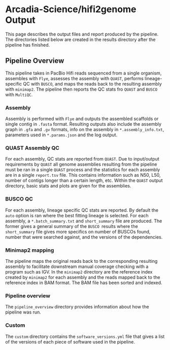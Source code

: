 # Arcadia-Science/hifi2genome Output
This page describes the output files and report produced by the pipeline. The directories listed below are created in the results directory after the pipeline has finished.

## Pipeline Overview
This pipeline takes in PacBio Hifi reads sequenced from a single organism, assembles with `Flye`, assesses the assembly with `QUAST`, performs lineage-specific QC with `BUSCO`, and maps the reads back to the resulting assembly with `minimap2`. The pipeline then reports the QC stats fro `QUAST` and `BUSCO` with `MultiQC`.

### Assembly
Assembly is performed with `Flye` and outputs the assembled scaffolds or single contig in `.fasta` format. Resulting outputs also include the assembly graph in `.gfa` and `.gv` formats, info on the assembly in `*.assembly_info.txt`, parameters used in `*.params.json` and the log output.

### QUAST Assembly QC
For each assembly, QC stats are reported from `QUAST`. Due to input/output requirements by `QUAST` all genome assemblies resulting from the pipeline must be ran in a single `QUAST` process and the statistics for each assembly are in a single `report.tsv` file. This contains information such as N50, L50, number of contigs longer than a certain length, etc. Within the `QUAST` output directory, basic stats and plots are given for the assemblies.

### BUSCO QC
For each assembly, lineage specific QC stats are reported. By default the `auto` option is ran where the best fitting lineage is selected. For each assembly, a `*.batch_summary.txt` and `short_summary` file are produced. The former gives a general summary of the `BUSCO `results where the `short_summary` file gives more specifics on number of BUSCOs found, number that were searched against, and the versions of the dependencies.

### Minimap2 mapping
The pipeline maps the original reads back to the corresponding resulting assembly to facilitate downstream manual coverage checking with a program such as IGV. In the `minimap2` directory are the reference index created by `minimap2` for each assembly and the reads mapped back to the reference index in BAM format. The BAM file has been sorted and indexed.

### Pipeline overview
The `pipeline_overview` directory provides information about how the pipeline was run.

### Custom
The `custom` directory contains the `software_versions.yml` file that gives a list of the versions of each piece of software used in the pipeline.
